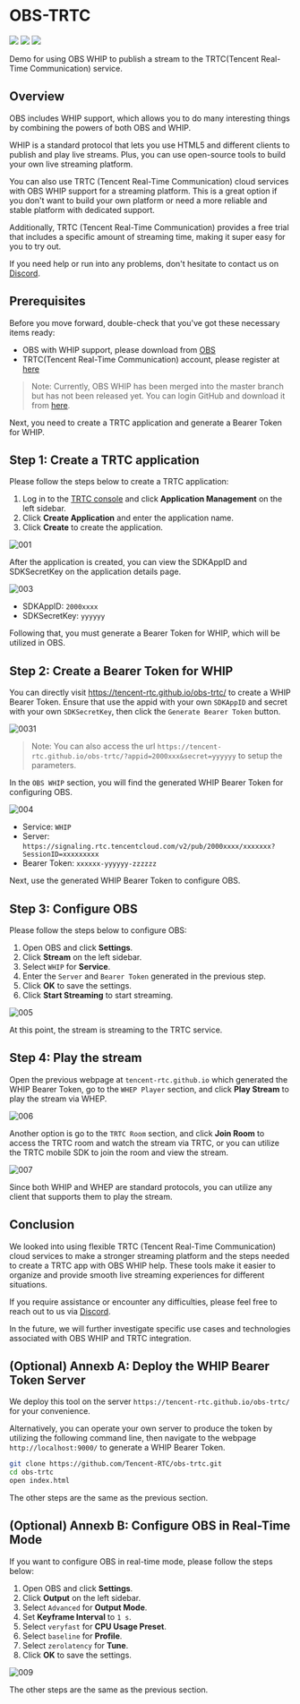 # OBS-TRTC

[![](https://img.shields.io/twitter/follow/TencentRTC?style=social)](https://twitter.com/TencentRTC)
[![](https://img.shields.io/badge/TencentRTC-YouTube-red)](https://www.youtube.com/@TencentRTC)
[![](https://badgen.net/discord/members/vDHty6ddrZ)](https://discord.gg/vDHty6ddrZ)

Demo for using OBS WHIP to publish a stream to the TRTC(Tencent Real-Time Communication) service.

## Overview

OBS includes WHIP support, which allows you to do many interesting things by combining 
the powers of both OBS and WHIP.

WHIP is a standard protocol that lets you use HTML5 and different clients to publish 
and play live streams. Plus, you can use open-source tools to build your own live 
streaming platform.

You can also use TRTC (Tencent Real-Time Communication) cloud services with OBS WHIP 
support for a streaming platform. This is a great option if you don't want to build 
your own platform or need a more reliable and stable platform with dedicated support.

Additionally, TRTC (Tencent Real-Time Communication) provides a free trial that includes 
a specific amount of streaming time, making it super easy for you to try out.

If you need help or run into any problems, don't hesitate to contact us on 
[Discord](https://discord.gg/vDHty6ddrZ).

## Prerequisites

Before you move forward, double-check that you've got these necessary items ready:

- OBS with WHIP support, please download from [OBS](https://obsproject.com/)
- TRTC(Tencent Real-Time Communication) account, please register at [here](https://www.tencentcloud.com/account/login?s_url=https%3A%2F%2Fconsole.tencentcloud.com%2Ftrtc&from_portal=click_trtc_home&ext1=Get_Started_for_Free)

> Note: Currently, OBS WHIP has been merged into the master branch but has not been released yet. 
> You can login GitHub and download it from [here](https://github.com/obsproject/obs-studio/actions/runs/5227109208?pr=7926).

Next, you need to create a TRTC application and generate a Bearer Token for WHIP.

## Step 1: Create a TRTC application

Please follow the steps below to create a TRTC application:

1. Log in to the [TRTC console](https://console.cloud.tencent.com/trtc) and click **Application Management** on the left sidebar.
2. Click **Create Application** and enter the application name.
3. Click **Create** to create the application.

![001](https://github.com/Tencent-RTC/obs-trtc/assets/2777660/dce31494-ac4f-4844-b437-de3d244af678)

After the application is created, you can view the SDKAppID and SDKSecretKey on the application details page.

![003](https://github.com/Tencent-RTC/obs-trtc/assets/2777660/f54ad443-645a-4089-8dc7-5a34af48a335)

* SDKAppID: `2000xxxx`
* SDKSecretKey: `yyyyyy`

Following that, you must generate a Bearer Token for WHIP, which will be 
utilized in OBS.

## Step 2: Create a Bearer Token for WHIP

You can directly visit https://tencent-rtc.github.io/obs-trtc/ to create a WHIP Bearer Token. 
Ensure that use the appid with your own `SDKAppID` and secret with your own `SDKSecretKey`, 
then click the `Generate Bearer Token` button.

![0031](https://github.com/Tencent-RTC/obs-trtc/assets/2777660/a6df5559-570e-4348-8492-60ffd7aaa2de)

> Note: You can also access the url `https://tencent-rtc.github.io/obs-trtc/?appid=2000xxx&secret=yyyyyy` to setup the parameters.

In the `OBS WHIP` section, you will find the generated WHIP Bearer Token for configuring OBS.

![004](https://github.com/Tencent-RTC/obs-trtc/assets/2777660/29f1ac74-cb3a-4c6e-a3e4-e6c92ea2aab0)

* Service: `WHIP`
* Server: `https://signaling.rtc.tencentcloud.com/v2/pub/2000xxxx/xxxxxxx?SessionID=xxxxxxxxx`
* Bearer Token: `xxxxxx-yyyyyy-zzzzzz`

Next, use the generated WHIP Bearer Token to configure OBS.

## Step 3: Configure OBS

Please follow the steps below to configure OBS:

1. Open OBS and click **Settings**.
2. Click **Stream** on the left sidebar.
3. Select `WHIP` for **Service**.
4. Enter the `Server` and `Bearer Token` generated in the previous step.
5. Click **OK** to save the settings.
6. Click **Start Streaming** to start streaming.

![005](https://github.com/Tencent-RTC/obs-trtc/assets/2777660/612ad0f9-9927-4b48-82da-8ac388dece80)

At this point, the stream is streaming to the TRTC service.

## Step 4: Play the stream

Open the previous webpage at `tencent-rtc.github.io` which generated the WHIP Bearer Token, go to the `WHEP Player` section, 
and click **Play Stream** to play the stream via WHEP.

![006](https://github.com/Tencent-RTC/obs-trtc/assets/2777660/2e727bce-6d2b-47c8-b214-6fc320b1291a)

Another option is go to the `TRTC Room` section, and click **Join Room** to access the TRTC room 
and watch the stream via TRTC, or you can utilize the TRTC mobile SDK to join the room and view 
the stream.

![007](https://github.com/Tencent-RTC/obs-trtc/assets/2777660/0a18bd36-e1f3-4070-bc89-95218785cb95)

Since both WHIP and WHEP are standard protocols, you can utilize any client that supports 
them to play the stream.

## Conclusion

We looked into using flexible TRTC (Tencent Real-Time Communication) cloud services to make a stronger 
streaming platform and the steps needed to create a TRTC app with OBS WHIP help. These tools make it 
easier to organize and provide smooth live streaming experiences for different situations.

If you require assistance or encounter any difficulties, please feel free to reach out
to us via [Discord](https://discord.gg/vDHty6ddrZ).

In the future, we will further investigate specific use cases and technologies associated
with OBS WHIP and TRTC integration.

## (Optional) Annexb A: Deploy the WHIP Bearer Token Server

We deploy this tool on the server `https://tencent-rtc.github.io/obs-trtc/` for your convenience.

Alternatively, you can operate your own server to produce the token by utilizing
the following command line, then navigate to the webpage `http://localhost:9000/`
to generate a WHIP Bearer Token.

```bash
git clone https://github.com/Tencent-RTC/obs-trtc.git
cd obs-trtc
open index.html
```

The other steps are the same as the previous section.

## (Optional) Annexb B: Configure OBS in Real-Time Mode

If you want to configure OBS in real-time mode, please follow the steps below:

1. Open OBS and click **Settings**.
2. Click **Output** on the left sidebar.
3. Select `Advanced` for **Output Mode**.
4. Set **Keyframe Interval** to `1 s`.
5. Select `veryfast` for **CPU Usage Preset**.
6. Select `baseline` for **Profile**.
7. Select `zerolatency` for **Tune**.
8. Click **OK** to save the settings.

![009](https://github.com/Tencent-RTC/obs-trtc/assets/2777660/76c36f45-f164-4a78-b3fc-29005cacf6e7)

The other steps are the same as the previous section.

